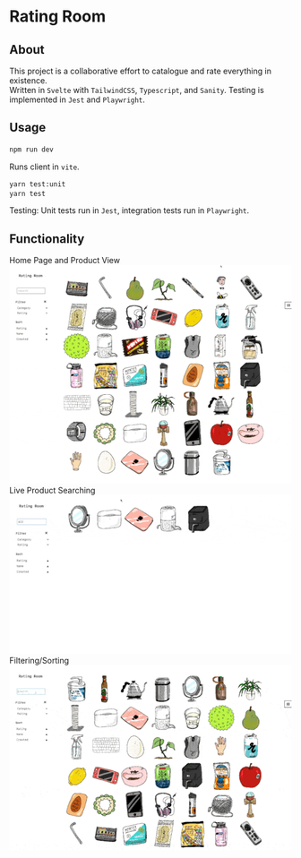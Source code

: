 # Rating Room

## About

This project is a collaborative effort to catalogue and rate everything in existence.  
Written in `Svelte` with `TailwindCSS`, `Typescript`, and `Sanity`. Testing is implemented in `Jest` and `Playwright`.

## Usage

```js
npm run dev
```
Runs client in `vite`.

```bash
yarn test:unit
yarn test
```
Testing: Unit tests run in `Jest`, integration tests run in `Playwright`.

## Functionality

Home Page and Product View
![home](static/home.gif)
Live Product Searching
![search](static/searchRecord.gif)
Filtering/Sorting
![filter/sort](static/filterSortRecord.gif)

